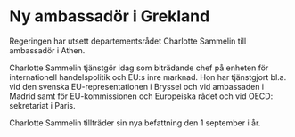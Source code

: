 # Ny ambassadör i Grekland

Regeringen har utsett departementsrådet Charlotte Sammelin till ambassadör i Athen.

Charlotte Sammelin tjänstgör idag som biträdande chef på enheten för internationell handelspolitik och EU:s inre marknad. Hon har tjänstgjort bl.a. vid den svenska EU\-representationen i Bryssel och vid ambassaden i Madrid samt för EU\-kommissionen och Europeiska rådet och vid OECD: sekretariat i Paris.

Charlotte Sammelin tillträder sin nya befattning den 1 september i år.
